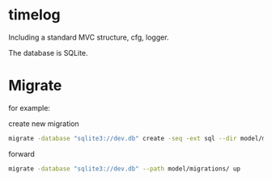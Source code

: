 # timelog

Including a standard MVC structure, cfg, logger.

The database is SQLite.

# Migrate

for example:

create new migration

```bash
migrate -database "sqlite3://dev.db" create -seq -ext sql --dir model/migrations/ init_xxx_table
```

forward

```bash
migrate -database "sqlite3://dev.db" --path model/migrations/ up
```
